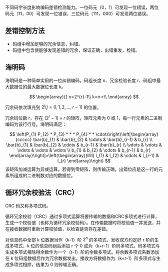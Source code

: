 不同码字长度影响编码差错检测能力。一位码元（0，1）可发现一位错误，两位码元（11，00）可发现一位错误，三位码元（111，000）可发现两位错误。

## 差错控制方法
- 码组中增加足够的冗余信息，纠错。
- 码组中包含使能够发现差错的冗余，保证正确，出错重发，检错。

## 海明码

海明码是一种简单实用的一位纠错编码。码组长度 n、冗余检验长度 r、码组中最大数据位的最大数据位长度 k。

$$
\begin{array}{}
n=2^{r}-1\\
k=n-r\\
\end{array}
$$

冗余码依次填充到 $2^j (j=0,1,2,…,r-1)$ 的位置。

冗余码位数 r，存在 $(2^{r}-1) \times r$ 的矩阵，矩阵元素为 0 或 1，每一行元素的二进制编码为该行行号。海明码满足：

$$
\left(P_{1} P_{2} * P_{3} * * * P_{4} * * \cdots\right)\left[\begin{array}{ccccc}
\bar{b}_{1} & \bar{b}_{2} & \cdots & \bar{b}_{r-1} & b_{r} \\
\bar{b}_{1} & \bar{b}_{2} & \cdots & b_{r-1} & \bar{b}_{r} \\
\vdots & \vdots & \vdots & \vdots & \vdots \\
b_{1} & b_{2} & \cdots & b_{r-1} & b_{r}
\end{array}\right]=\left(\begin{array}{lllll}
l_{1} & l_{2} & \cdots & l_{r-1} & l_{r}
\end{array}\right)
$$
该矩阵加减运算为异或运算。若得到零矩阵，则传输正确。出错位应是这一行的元素所组成的二进制数对应的数据位。

## 循环冗余校验法（CRC）

CRC 码又称多项式码。

循环冗余校验（CRC）通过多项式运算将要传输的数据和CRC多项式进行计算，生成一个校验值（也称为循环冗余校验码）。在传输数据时将校验值一并发送，并在接收数据时重新计算校验值，以检查是否存在差错。

对信息码中全部 k 位数据当作（k-1）阶 $2^n$ 的多项式，发收双方约定好 r 阶的生成多项式，k 位的信息码组后添加 r 个 0 成为（k+r-1）阶码多项式，码多项式与生成多项式相除得余数作为一个（r-1）阶的余数多项式。将余数多项式系数添加在 k 位码组数据后作为冗余数据发出。接收方将数据作为（k+r-1）阶多项式与生成多项式相除，结果为 0 则传输正确。

